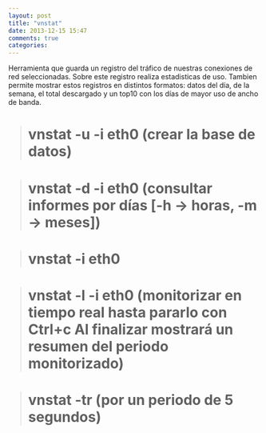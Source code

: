 ```yaml
---
layout: post
title: "vnstat"
date: 2013-12-15 15:47
comments: true
categories: 
---
```

Herramienta que guarda un registro del tráfico de nuestras conexiones de red seleccionadas. Sobre este registro realiza estadisticas de uso. Tambien permite mostrar estos registros en distintos formatos: datos del día, de la semana, el total descargado y un top10 con los días de mayor uso de ancho de banda.

># vnstat -u -i eth0 (crear la base de datos)

># vnstat -d -i eth0  (consultar informes por días [-h -> horas, -m -> meses])

># vnstat -i eth0

># vnstat -l -i eth0  (monitorizar en tiempo real hasta pararlo con Ctrl+c Al finalizar mostrará un resumen del periodo monitorizado)

># vnstat -tr  (por un periodo de 5 segundos)

